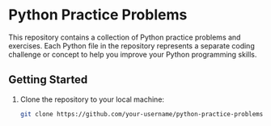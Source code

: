 # Python Practice Problems

This repository contains a collection of Python practice problems and exercises. Each Python file in the repository represents a separate coding challenge or concept to help you improve your Python programming skills.

## Getting Started

1. Clone the repository to your local machine:

   ```bash
   git clone https://github.com/your-username/python-practice-problems.git
